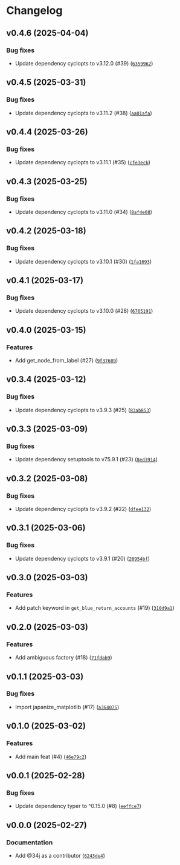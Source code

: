 # Changelog

## v0.4.6 (2025-04-04)

### Bug fixes

- Update dependency cyclopts to v3.12.0 (#39) ([`6359962`](https://github.com/34j/account-codes-jp/commit/63599622e62f9538ac55f316cf597527e95074fe))

## v0.4.5 (2025-03-31)

### Bug fixes

- Update dependency cyclopts to v3.11.2 (#38) ([`aa01afa`](https://github.com/34j/account-codes-jp/commit/aa01afab9dc921f30e624b17adc9c22c72d962d7))

## v0.4.4 (2025-03-26)

### Bug fixes

- Update dependency cyclopts to v3.11.1 (#35) ([`cfe3ecb`](https://github.com/34j/account-codes-jp/commit/cfe3ecb870d1a2d7a6e5dd07483d28078ec8d3a4))

## v0.4.3 (2025-03-25)

### Bug fixes

- Update dependency cyclopts to v3.11.0 (#34) ([`8af4e08`](https://github.com/34j/account-codes-jp/commit/8af4e086a9e385df53624de38f6c4955ade8af83))

## v0.4.2 (2025-03-18)

### Bug fixes

- Update dependency cyclopts to v3.10.1 (#30) ([`1fa1693`](https://github.com/34j/account-codes-jp/commit/1fa169344083f61c34b1561ae41fe0345b247cd8))

## v0.4.1 (2025-03-17)

### Bug fixes

- Update dependency cyclopts to v3.10.0 (#28) ([`6765191`](https://github.com/34j/account-codes-jp/commit/67651910c5e84e1259328e7fd772c9c8ef99a832))

## v0.4.0 (2025-03-15)

### Features

- Add get_node_from_label (#27) ([`9f37689`](https://github.com/34j/account-codes-jp/commit/9f3768972a2872d44f86adbcf2eecb381944fa4e))

## v0.3.4 (2025-03-12)

### Bug fixes

- Update dependency cyclopts to v3.9.3 (#25) ([`83ab853`](https://github.com/34j/account-codes-jp/commit/83ab85337dfe21ef0c42a8bc251704b15db7302f))

## v0.3.3 (2025-03-09)

### Bug fixes

- Update dependency setuptools to v75.9.1 (#23) ([`8ed3914`](https://github.com/34j/account-codes-jp/commit/8ed3914ddb721a68a4b2c1f0f3016e857b2a906e))

## v0.3.2 (2025-03-08)

### Bug fixes

- Update dependency cyclopts to v3.9.2 (#22) ([`dfee132`](https://github.com/34j/account-codes-jp/commit/dfee132883f47b6b1a422d0a52746352e3113103))

## v0.3.1 (2025-03-06)

### Bug fixes

- Update dependency cyclopts to v3.9.1 (#20) ([`20954bf`](https://github.com/34j/account-codes-jp/commit/20954bfc0dd010e4cb8d33ca0c55c394f2619240))

## v0.3.0 (2025-03-03)

### Features

- Add patch keyword in `get_blue_return_accounts` (#19) ([`310d9a1`](https://github.com/34j/account-codes-jp/commit/310d9a1a32baeeb94a3b403bfe962e23a87d0ccf))

## v0.2.0 (2025-03-03)

### Features

- Add ambiguous factory (#18) ([`71fdab9`](https://github.com/34j/account-codes-jp/commit/71fdab9f05328a5204c78eaef0ecf1246fce9fbf))

## v0.1.1 (2025-03-03)

### Bug fixes

- Import japanize_matplotlib (#17) ([`a364075`](https://github.com/34j/account-codes-jp/commit/a364075a1e4d87b4ed3b8ea9d8360ca5592e3159))

## v0.1.0 (2025-03-02)

### Features

- Add main feat (#4) ([`46e79c2`](https://github.com/34j/account-codes-jp/commit/46e79c29080171418daecef1da44fb5c162386cf))

## v0.0.1 (2025-02-28)

### Bug fixes

- Update dependency typer to ^0.15.0 (#8) ([`eeffce7`](https://github.com/34j/account-codes-jp/commit/eeffce74112a5a68009ca94466c03026965197e6))

## v0.0.0 (2025-02-27)

### Documentation

- Add @34j as a contributor ([`6243de4`](https://github.com/34j/account-codes-jp/commit/6243de4629da1ff2816104391032d157b5b106f1))
